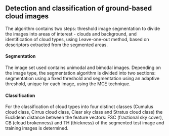 ## Detection and classification of ground-based cloud images
The algorithm contains two steps: threshold image segmentation to divide the images into areas of interest - clouds and background, and identification of cloud types, using Leave-one-out method, based on descriptors extracted from the segmented areas.
#### Segmentation
The image set used contains unimodal and bimodal images. Depending on the image type, the segmentation algorithm is divided into two sections: segmentation using a fixed threshold and segmentation using an adaptive threshold, unique for each image, using the MCE technique.
#### Classification
For the classification of cloud types into four distinct classes (Cumulus cloud class, Cirrus cloud class, Clear sky class and Stratus cloud class) the Euclidean distance between the feature vectors: FSC (fractional sky cover), CB (cloud brokenness) and TH (thickness) of the segmented test image and training images is determined. 
